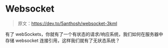# Websocket

> 原文：<https://dev.to/5anthosh/websocket-3kml>

有了 webSockets，你就有了一个有状态的请求/响应系统，我们如何在服务器中存储 websocket 连接引用，这样我们就有了无状态系统？